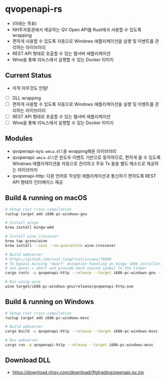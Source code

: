 # qvopenapi-rs
- (아래는 목표)
- NH투자증권에서 제공하는 QV Open API를 Rust에서 사용할 수 있도록 wrapping
- 편하게 사용할 수 있도록 자동으로 Windows 애플리케이션을 실행 및 이벤트를 관리하는 라이브러리
- REST API 형태로 호출할 수 있는 웹서버 애플리케이션
- Wine을 통해 리눅스에서 실행할 수 있는 Docker 이미지

## Current Status
- 아직 아무것도 안됨!
- [ ] DLL wrapping
- [ ] 편하게 사용할 수 있도록 자동으로 Windows 애플리케이션을 실행 및 이벤트를 관리하는 라이브러리
- [ ] REST API 형태로 호출할 수 있는 웹서버 애플리케이션
- [ ] Wine을 통해 리눅스에서 실행할 수 있는 Docker 이미지

## Modules
- qvopenapi-sys: `wmca.dll`을 wrapping해둔 라이브러리
- qvopenapi: `wmca.dll`은 윈도우 이벤트 기반으로 동작하므로, 편하게 쓸 수 있도록 Windows 애플리케이션을 자동으로 관리하고 주요 Tx 들을 별도 메소드로 제공하는 라이브러리
- qvopenapi-http: 다른 언어로 작성된 애플리케이션과 통신하기 편하도록 REST API 형태의 인터페이스 제공

## Build & running on macOS
```sh
# Setup rust cross-compilation
rustup target add i686-pc-windows-gnu

# Install mingw
brew install mingw-w64

# Install wine crossover
brew tap gcenx/wine
brew install --cask --no-quarantine wine-crossover

# Build webserver
# https://github.com/rust-lang/rust/issues/79609
# To bypass missing 'dwarf' exception handling on mingw i686 installations,
# set panic = abort and provide mock unwind symbol to the linker
cargo rustc -p qvopenapi-http --release --target i686-pc-windows-gnu --features "disable-unwind" -- -C "panic=abort"

# Run using wine
wine target/i686-pc-windows-gnu/release/qvopenapi-http.exe
```

## Build & running on Windows
```sh
# Setup rust cross-compilation
rustup target add i686-pc-windows-msvc

# Build webserver
cargo build -p qvopenapi-http --release --target i686-pc-windows-msvc

# Run webserver
cargo run -p qvopenapi-http --release --target i686-pc-windows-msvc
```

## Download DLL
- https://download.nhqv.com/download/iflgtrading/openapi.qv.zip
